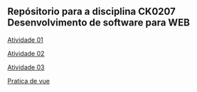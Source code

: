 ## Repósitorio para a disciplina CK0207 Desenvolvimento de software para WEB

[Atividade 01](atividade01/index.html)<br>

[Atividade 02](atividade02/index.html)<br>

[Atividade 03](atividade03/index.html)<br>

[Pratica de vue](pratica-vue/index.html)<br>

